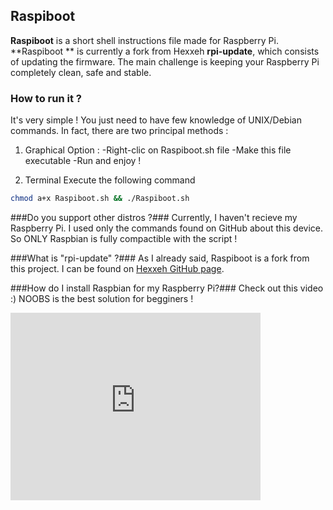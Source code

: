 ## Raspiboot ##
**Raspiboot** is a short shell instructions file made for Raspberry Pi.  **Raspiboot ** is currently a fork from Hexxeh **rpi-update**, which consists of updating the firmware.  The main challenge is keeping your Raspberry Pi completely clean, safe and stable. 

### How to run it ? ###
It's very simple ! You just need to have few knowledge of UNIX/Debian commands. In fact, there are two principal methods :

 1. Graphical Option : 
	 -Right-clic on Raspiboot.sh file
	 -Make this file executable
	 -Run and enjoy !
	 
 2. Terminal
	 Execute the following command
```bash
chmod a+x Raspiboot.sh && ./Raspiboot.sh
```

###Do you support other distros ?###
Currently, I haven't recieve my Raspberry Pi. I used only the commands found on GitHub about this device. So ONLY Raspbian is fully compactible with the script !

###What is "rpi-update" ?###
As I already said, Raspiboot is a fork from this project. I can be found on [Hexxeh GitHub page](https://github.com/Hexxeh/rpi-update). 

###How do I install Raspbian for my Raspberry Pi?###
Check out this video :) NOOBS is the best solution for begginers !
<iframe src="https://player.vimeo.com/video/90518800?byline=0" width="400" height="300" frameborder="0" webkitallowfullscreen mozallowfullscreen allowfullscreen></iframe>
